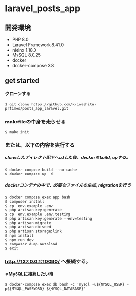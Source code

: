 # laravel_posts_app

## 開発環境
- PHP 8.0
- Laravel Framework 8.41.0
- niginx 1.18.0
- MySQL 8.0.25
- docker
- docker-compose 3.8


## get started


#### クローンする
```
$ git clone https://github.com/k-iwashita-prtimes/posts_app_laravel.git
```

### makefileの中身を走らせる
```
$ make init 
```



### または、以下の内容を実行する
##### cloneしたディレクト配下へcdした後、dockerをbuild, upする。
```
$ docker compose build --no-cache
$ docker compose up -d 
```

##### dockerコンテナの中で、必要なファイルの生成, migrationを行う
```
$ docker compose exec app bash
$ composer install
$ cp .env.example .env
$ php artisan key:generate
$ cp .env.example .env.testing
$ php artisan key:generate --env=testing
$ php artisan migrate
$ php artisan db:seed
$ php artisan storage:link
$ npm install
$ npm run dev
$ composer dump-autoload
$ exit 
```

### http://127.0.0.1:10080/  へ接続する。


#### ※MySQLに接続したい時
```
$ docker-compose exec db bash -c 'mysql -u${MYSQL_USER} -p${MYSQL_PASSWORD} ${MYSQL_DATABASE}'
